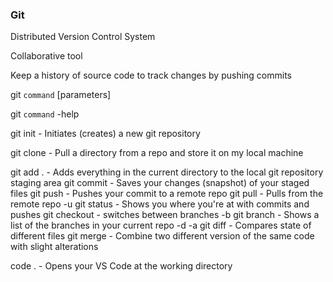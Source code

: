 ### Git
Distributed Version Control System

Collaborative tool

Keep a history of source code to track changes
    by pushing commits

git `command` [parameters]

git `command` -help

git init - Initiates (creates) a new git repository

git clone - Pull a directory from a repo and store it on my local machine

git add . - Adds everything in the current directory to the local git repository staging area
git commit - Saves your changes (snapshot) of your staged files
git push - Pushes your commit to a remote repo
git pull - Pulls from the remote repo
    -u 
git status - Shows you where you're at with commits and pushes
git checkout - switches between branches
    -b
git branch - Shows a list of the branches in your current repo
    -d
    -a
git diff - Compares state of different files
git merge - Combine two different version of the same code with slight alterations

code . - Opens your VS Code at the working directory